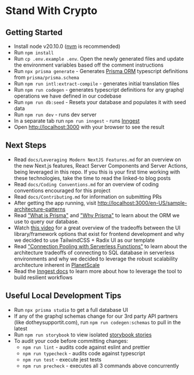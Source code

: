 # Stand With Crypto

## Getting Started

- Install node v20.10.0 ([nvm](https://github.com/nvm-sh/nvm) is recommended)
- Run `npm install`
- Run `cp .env.example .env`. Open the newly generated files and update the environment variables based off the comment instructions
- Run `npx prisma generate` - Generates [Prisma ORM](https://www.prisma.io/) typescript definitions from `prisma/prisma.schema`
- Run `npm run intl:extract-compile` - generates initial translation files
- Run `npm run codegen` - generates typescript definitions for any graphql operations we have defined in our codebase
- Run `npm run db:seed` - Resets your database and populates it with seed data
- Run `npm run dev` - runs dev server
- In a separate tab run `npm run inngest` - runs [Inngest](https://www.inngest.com/)
- Open [http://localhost:3000](http://localhost:3000) with your browser to see the result

## Next Steps

- Read `docs/Leveraging Modern NextJS Features.md` for an overview on the new Next.js features, React Server Components and Server Actions, being leveraged in this repo. If you this is your first time working with these technologies, take the time to read the linked-to blog posts
- Read `docs/Coding Conventions.md` for an overview of coding conventions encouraged for this project
- Read `docs/Contributing.md` for information on submitting PRs
- After getting the app running, visit [http://localhost:3000/en-US/sample-architecture-patterns](http://localhost:3000/en-US/sample-architecture-patterns)
- Read ["What is Prisma"](https://www.prisma.io/docs/orm/overview/introduction/what-is-prisma) and ["Why Prisma"](https://www.prisma.io/docs/orm/overview/introduction/why-prisma) to learn about the ORM we use to query our database.
- Watch [this video](https://www.youtube.com/watch?v=CQuTF-bkOgc) for a great overview of the tradeoffs between the UI library/framework options that exist for frontend development and why we decided to use TailwindCSS + Radix UI as our template
- Read ["Connection Pooling with Serverless Functions"](https://vercel.com/guides/connection-pooling-with-serverless-functions#modern-databases-with-high-connection-limits) to learn about the architecture tradeoffs of connecting to SQL database in serverless environments and why we decided to leverage the robust scalability architecture inherent in [PlanetScale](https://planetscale.com/features)
- Read the [Inngest docs](https://www.inngest.com/docs/quick-start) to learn more about how to leverage the tool to build resilient workflows

## Useful Local Development Tips

- Run `npx prisma studio` to get a full database UI
- If any of the graphql schemas change for our 3rd party API partners (like dotheysupportit.com), run `npm run codegen:schemas` to pull in the latest
- Run `npm run storybook` to view isolated [storybook stories](https://storybook.js.org/)
- To audit your code before committing changes:
  - `npm run lint` - audits code against eslint and prettier
  - `npm run typecheck` - audits code against typescript
  - `npm run test` - execute jest tests
  - `npm run precheck` - executes all 3 commands above concurrently
